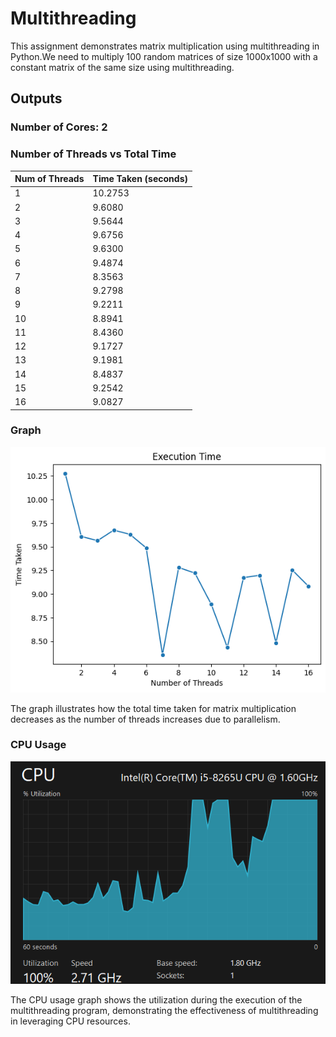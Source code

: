 # Multithreading  

This assignment demonstrates matrix multiplication using multithreading in Python.We need to multiply 100 random matrices of size 1000x1000 with a constant matrix of the same size using multithreading.

## Outputs
### Number of Cores: 2
### Number of Threads vs Total Time

| Num of Threads | Time Taken (seconds) |
|----------------|----------------------|
| 1              | 10.2753              |
| 2              | 9.6080               |
| 3              | 9.5644               |
| 4              | 9.6756               |
| 5              | 9.6300               |
| 6              | 9.4874               |
| 7              | 8.3563               |
| 8              | 9.2798               |
| 9              | 9.2211               |
| 10             | 8.8941               |
| 11             | 8.4360               |
| 12             | 9.1727               |
| 13             | 9.1981               |
| 14             | 8.4837               |
| 15             | 9.2542               |
| 16             | 9.0827               |


### Graph

![Number of Threads vs. Total Time](https://github.com/nishtha20k/Multithreading/blob/main/plot.png)


The graph illustrates how the total time taken for matrix multiplication decreases as the number of threads increases due to parallelism.

### CPU Usage

![CPU usgae](https://github.com/nishtha20k/Multithreading/blob/main/CPU_usage.png)

The CPU usage graph shows the utilization during the execution of the multithreading program, demonstrating the effectiveness of multithreading in leveraging CPU resources.
